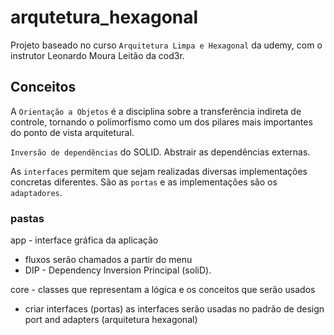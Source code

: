 # arqutetura_hexagonal

Projeto baseado no curso `Arquitetura Limpa e Hexagonal` da udemy, com o instrutor Leonardo Moura Leitão da cod3r.

## Conceitos

A `Orientação a Objetos` é a disciplina sobre a transferência indireta de controle, tornando o polimorfismo como um dos pilares mais importantes do ponto de vista arquitetural.

`Inversão de dependências` do SOLID. Abstrair as dependências externas.

As `interfaces` permitem que sejam realizadas diversas implementações concretas diferentes. São as `portas` e as implementações são os `adaptadores`.


### pastas
app - interface gráfica da aplicação
  - fluxos serão chamados a partir do menu
  - DIP - Dependency Inversion Principal (soliD).

core - classes que representam a lógica e os conceitos que serão usados
  - criar interfaces (portas)
  as interfaces serão usadas no padrão de design port and adapters (arquitetura hexagonal)
